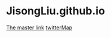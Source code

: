 # JisongLiu.github.io
[The master link](https://github.com/JisongLiu/JisongLiu.github.io)
[twitterMap](https://github.com/JisongLiu/JisongLiu/twitterMap.github.io)
